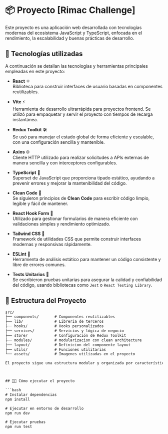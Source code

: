 <!-- # React + TypeScript + Vite

This template provides a minimal setup to get React working in Vite with HMR and some ESLint rules.

Currently, two official plugins are available:

- [@vitejs/plugin-react](https://github.com/vitejs/vite-plugin-react/blob/main/packages/plugin-react) uses [Babel](https://babeljs.io/) for Fast Refresh
- [@vitejs/plugin-react-swc](https://github.com/vitejs/vite-plugin-react/blob/main/packages/plugin-react-swc) uses [SWC](https://swc.rs/) for Fast Refresh

## Expanding the ESLint configuration

If you are developing a production application, we recommend updating the configuration to enable type-aware lint rules:

```js
export default tseslint.config({
  extends: [
    // Remove ...tseslint.configs.recommended and replace with this
    ...tseslint.configs.recommendedTypeChecked,
    // Alternatively, use this for stricter rules
    ...tseslint.configs.strictTypeChecked,
    // Optionally, add this for stylistic rules
    ...tseslint.configs.stylisticTypeChecked,
  ],
  languageOptions: {
    // other options...
    parserOptions: {
      project: ['./tsconfig.node.json', './tsconfig.app.json'],
      tsconfigRootDir: import.meta.dirname,
    },
  },
})
```

You can also install [eslint-plugin-react-x](https://github.com/Rel1cx/eslint-react/tree/main/packages/plugins/eslint-plugin-react-x) and [eslint-plugin-react-dom](https://github.com/Rel1cx/eslint-react/tree/main/packages/plugins/eslint-plugin-react-dom) for React-specific lint rules:

```js
// eslint.config.js
import reactX from 'eslint-plugin-react-x'
import reactDom from 'eslint-plugin-react-dom'

export default tseslint.config({
  plugins: {
    // Add the react-x and react-dom plugins
    'react-x': reactX,
    'react-dom': reactDom,
  },
  rules: {
    // other rules...
    // Enable its recommended typescript rules
    ...reactX.configs['recommended-typescript'].rules,
    ...reactDom.configs.recommended.rules,
  },
})
``` -->

# 📦 Proyecto [Rimac Challenge]

Este proyecto es una aplicación web desarrollada con tecnologías modernas del ecosistema JavaScript y TypeScript, enfocada en el rendimiento, la escalabilidad y buenas prácticas de desarrollo.

## 🚀 Tecnologías utilizadas

A continuación se detallan las tecnologías y herramientas principales empleadas en este proyecto:

- **React** ⚛️  
  Biblioteca para construir interfaces de usuario basadas en componentes reutilizables.

- **Vite** ⚡  
  Herramienta de desarrollo ultrarrápida para proyectos frontend. Se utilizó para empaquetar y servir el proyecto con tiempos de recarga instantánea.

- **Redux Toolkit** 🛠️  
  Se usó para manejar el estado global de forma eficiente y escalable, con una configuración sencilla y mantenible.

- **Axios** 🌐  
  Cliente HTTP utilizado para realizar solicitudes a APIs externas de manera sencilla y con interceptores configurables.

- **TypeScript** 📘  
  Superset de JavaScript que proporciona tipado estático, ayudando a prevenir errores y mejorar la mantenibilidad del código.

- **Clean Code** 🧼  
  Se siguieron principios de **Clean Code** para escribir código limpio, legible y fácil de mantener.

- **React Hook Form** 📝  
  Utilizado para gestionar formularios de manera eficiente con validaciones simples y rendimiento optimizado.

- **Tailwind CSS** 🎨  
  Framework de utilidades CSS que permite construir interfaces modernas y responsivas rápidamente.

- **ESLint** 🧹  
  Herramienta de análisis estático para mantener un código consistente y libre de errores comunes.

- **Tests Unitarios** 🧪  
  Se escribieron pruebas unitarias para asegurar la calidad y confiabilidad del código, usando bibliotecas como `Jest` o `React Testing Library`.

## 📁 Estructura del Proyecto
```txt
src/
├── components/       # Componentes reutilizables
├── lib/              # Libreria de terceros
├── hooks/            # Hooks personalizados
├── services/         # Servicios y lógica de negocio
├── store/            # Configuración de Redux Toolkit
├── modules/          # modularizacion con clean architecture
├── layout/           # Definicion del componente layout
├── utils/            # Funciones utilitarias
└── assets/           # Imagenes utilizadas en el proyecto

El proyecto sigue una estructura modular y organizada por características, permitiendo una mejor escalabilidad y mantenimiento a largo plazo.



## 🧑‍💻 Cómo ejecutar el proyecto

```bash
# Instalar dependencias
npm install

# Ejecutar en entorno de desarrollo
npm run dev

# Ejecutar pruebas
npm run test

